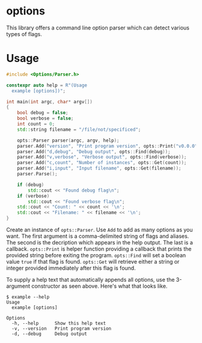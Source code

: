 # options

This library offers a command line option parser which can detect various types of flags.

# Usage

```cpp
#include <Options/Parser.h>

constexpr auto help = R"(Usage
  example [options])";

int main(int argc, char* argv[])
{
    bool debug = false;
    bool verbose = false;
    int count = 0;
    std::string filename = "/file/not/specificed";

    opts::Parser parser(argc, argv, help);
    parser.Add("version", "Print program version", opts::Print("v0.0.0"));
    parser.Add("d,debug", "Debug output", opts::Find(debug));
    parser.Add("v,verbose", "Verbose output", opts::Find(verbose));
    parser.Add("c,count", "Number of instances", opts::Get(count));
    parser.Add("i,input", "Input filename", opts::Get(filename));
    parser.Parse();

    if (debug)
        std::cout << "Found debug flag\n";
    if (verbose)
        std::cout << "Found verbose flag\n";
    std::cout << "Count: " << count << '\n';
    std::cout << "Filename: " << filename << '\n';
}
```

Create an instance of `opts::Parser`. Use `Add` to add as many options as you want. The first argument is a comma-delimited string of flags and aliases. The second is the decription which appears in the help output. The last is a callback. `opts::Print` is helper function providing a callback that prints the provided string before exiting the program. `opts::Find` will set a boolean value `true` if that flag is found. `opts::Get` will retrieve either a string or integer provided immediately after this flag is found.

To supply a help text that automatically appends all options, use the 3-argument constructor as seen above. Here's what that looks like.

```
$ example --help
Usage
  example [options]

Options
  -h, --help      Show this help text
  -v, --version   Print program version
  -d, --debug     Debug output
```
